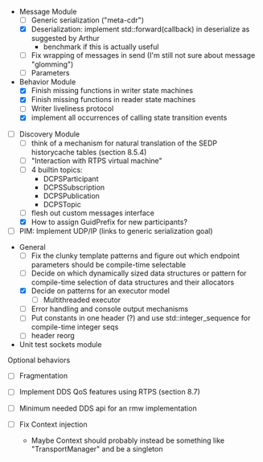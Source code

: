 

- Message Module
  - [ ] Generic serialization ("meta-cdr")
  - [x] Deserialization: implement std::forward(callback) in deserialize as suggested by Arthur
    - benchmark if this is actually useful
  - [ ] Fix wrapping of messages in send (I'm still not sure about message "glomming")
  - [ ] Parameters
- Behavior Module
  - [x] Finish missing functions in writer state machines
  - [x] Finish missing functions in reader state machines
  - [ ] Writer liveliness protocol
  - [x] implement all occurrences of calling state transition events

- [ ] Discovery Module
  - [ ] think of a mechanism for natural translation of the SEDP historycache tables (section 8.5.4)
  - [ ] "Interaction with RTPS virtual machine"
  - [ ] 4 builtin topics:
    - DCPSParticipant
    - DCPSSubscription
    - DCPSPublication
    - DCPSTopic
  - [ ] flesh out custom messages interface
  - [x] How to assign GuidPrefix for new participants?

- [ ] PIM: Implement UDP/IP (links to generic serialization goal)

- General
  - [ ] Fix the clunky template patterns and figure out which endpoint parameters should be compile-time selectable
  - [ ] Decide on which dynamically sized data structures or pattern for compile-time selection of data structures and their allocators
  - [x] Decide on patterns for an executor model
    - [ ] Multithreaded executor
  - [ ] Error handling and console output mechanisms
  - [ ] Put constants in one header (?) and use std::integer_sequence for compile-time integer seqs
  - [ ] header reorg

- Unit test sockets module

Optional behaviors
  - [ ] Fragmentation
  - [ ] Implement DDS QoS features using RTPS (section 8.7)

- [ ] Minimum needed DDS api for an rmw implementation


- [ ] Fix Context injection
  - Maybe Context should probably instead be something like "TransportManager" and be a singleton



